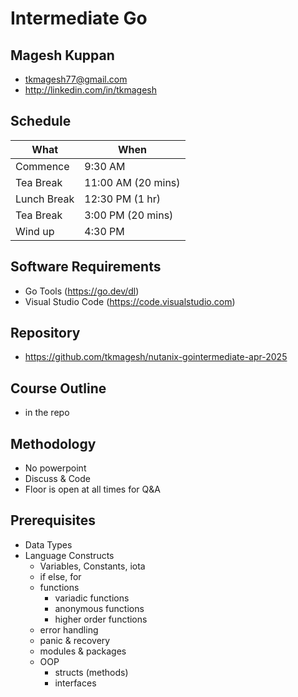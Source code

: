 # Intermediate Go

## Magesh Kuppan
- tkmagesh77@gmail.com
- http://linkedin.com/in/tkmagesh

## Schedule
| What | When |
|----|---|
| Commence | 9:30 AM |
| Tea Break  | 11:00 AM (20 mins) |
| Lunch Break | 12:30 PM (1 hr) |
| Tea Break | 3:00 PM (20 mins) |
| Wind up | 4:30 PM |

## Software Requirements
- Go Tools (https://go.dev/dl)
- Visual Studio Code (https://code.visualstudio.com)

## Repository
- https://github.com/tkmagesh/nutanix-gointermediate-apr-2025

## Course Outline
- in the repo

## Methodology
- No powerpoint
- Discuss & Code
- Floor is open at all times for Q&A

## Prerequisites
- Data Types
- Language Constructs
    - Variables, Constants, iota
    - if else, for
    - functions
        - variadic functions
        - anonymous functions
        - higher order functions
    - error handling
    - panic & recovery
    - modules & packages
    - OOP
        - structs (methods)
        - interfaces



